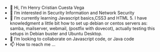 - 👋 Hi, I’m Henry Cristian Cuesta Vega
- 👀 I’m interested in Security Information and Network Security
- 🌱 I’m currently learning Javascript basics,CSS3 and HTML 5. I have knowledgment a little bit how to set up debian or centos servers as: samba, mailserver, webmail, (postfix with dovecot), actually testing this setups in Debian buster and Ubuntu Desktop.
- 💞️ I’m looking to collaborate on Javascript code, or Java code
- 📫 How to reach me ...

<!---
cristiancv/cristiancv is a ✨ special ✨ repository because its `README.md` (this file) appears on your GitHub profile.
You can click the Preview link to take a look at your changes.
--->
